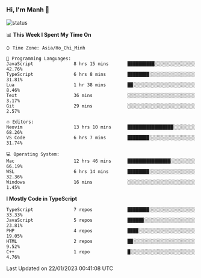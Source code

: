 ### Hi, I'm Manh 👋

![status](https://badge.stateful.com/manhhn01/status.svg)

<!--START_SECTION:waka-->
📊 **This Week I Spent My Time On** 

```text
⌚︎ Time Zone: Asia/Ho_Chi_Minh

💬 Programming Languages: 
JavaScript               8 hrs 15 mins       ██████████░░░░░░░░░░░░░░░   42.76% 
TypeScript               6 hrs 8 mins        ████████░░░░░░░░░░░░░░░░░   31.81% 
Lua                      1 hr 38 mins        ██░░░░░░░░░░░░░░░░░░░░░░░   8.46% 
Text                     36 mins             ░░░░░░░░░░░░░░░░░░░░░░░░░   3.17% 
Git                      29 mins             ░░░░░░░░░░░░░░░░░░░░░░░░░   2.57%

🔥 Editors: 
Neovim                   13 hrs 10 mins      █████████████████░░░░░░░░   68.26% 
VS Code                  6 hrs 7 mins        ████████░░░░░░░░░░░░░░░░░   31.74%

💻 Operating System: 
Mac                      12 hrs 46 mins      ████████████████░░░░░░░░░   66.19% 
WSL                      6 hrs 14 mins       ████████░░░░░░░░░░░░░░░░░   32.36% 
Windows                  16 mins             ░░░░░░░░░░░░░░░░░░░░░░░░░   1.45%

```

**I Mostly Code in TypeScript** 

```text
TypeScript               7 repos             ████████░░░░░░░░░░░░░░░░░   33.33% 
JavaScript               5 repos             ██████░░░░░░░░░░░░░░░░░░░   23.81% 
PHP                      4 repos             ████░░░░░░░░░░░░░░░░░░░░░   19.05% 
HTML                     2 repos             ██░░░░░░░░░░░░░░░░░░░░░░░   9.52% 
C++                      1 repo              █░░░░░░░░░░░░░░░░░░░░░░░░   4.76%

```



 Last Updated on 22/01/2023 00:41:08 UTC
<!--END_SECTION:waka-->

